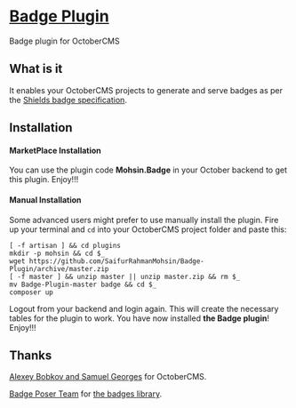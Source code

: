 # [Badge Plugin](https://github.com/SaifurRahmanMohsin/oc-badge-plugin) #
Badge plugin for OctoberCMS

## What is it ##
It enables your OctoberCMS projects to generate and serve badges as per the [Shields badge specification](https://github.com/badges/shields).

## Installation ##
#### MarketPlace Installation ####
You can use the plugin code **Mohsin.Badge** in your October backend to get this plugin. Enjoy!!!

#### Manual Installation ####
Some advanced users might prefer to use manually install the plugin. Fire up your terminal and `cd` into your OctoberCMS project folder and paste this:
```
[ -f artisan ] && cd plugins
mkdir -p mohsin && cd $_
wget https://github.com/SaifurRahmanMohsin/Badge-Plugin/archive/master.zip
[ -f master ] && unzip master || unzip master.zip && rm $_
mv Badge-Plugin-master badge && cd $_
composer up

```
Logout from your backend and login again. This will create the necessary tables for the plugin to work. You have now installed **the Badge plugin**! Enjoy!!!

## Thanks ##
[Alexey Bobkov and Samuel Georges](http://octobercms.com) for OctoberCMS.

[Badge Poser Team](https://poser.pugx.org) for [the badges library](https://github.com/badges/poser).
